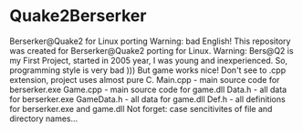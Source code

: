 # Quake2Berserker
Berserker@Quake2 for Linux porting
                               Warning: bad English!
This repository was created for Berserker@Quake2 porting for Linux.
Warning: Bers@Q2 is my First Project, started in 2005 year, I was young and inexperienced. So, programming style is very bad ))) But game works nice!
Don't see to .cpp extension, project uses almost pure C.
Main.cpp - main source code for berserker.exe
Game.cpp - main source code for game.dll
Data.h - all data for berserker.exe
GameData.h - all data for game.dll
Def.h - all definitions for berserker.exe and game.dll
Not forget: case sencitivites of file and directory names...
